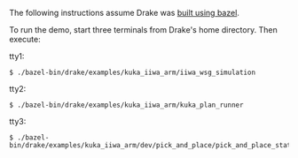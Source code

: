 The following instructions assume Drake was
[built using bazel](http://drake.mit.edu/bazel.html?highlight=bazel).

To run the demo, start three terminals from Drake's home directory. Then
execute:

tty1:

```
$ ./bazel-bin/drake/examples/kuka_iiwa_arm/iiwa_wsg_simulation
```

tty2:
```
$ ./bazel-bin/drake/examples/kuka_iiwa_arm/kuka_plan_runner
```

tty3:
```
$ ./bazel-bin/drake/examples/kuka_iiwa_arm/dev/pick_and_place/pick_and_place_state_machine
```
